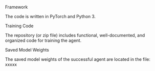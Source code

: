 



Framework

The code is written in PyTorch and Python 3.

Training Code

The repository (or zip file) includes functional, well-documented, and organized code for training the agent.

Saved Model Weights

The saved model weights of the successful agent are located in the file: xxxxx

